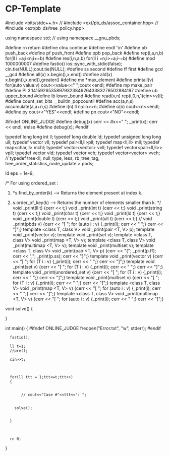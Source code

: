 # CP-Template
#include   <bits/stdc++.h>
// #include <ext/pb_ds/assoc_container.hpp>
// #include <ext/pb_ds/tree_policy.hpp>


using namespace std;
// using namespace __gnu_pbds;

#define  rn            return
#define  ctnu            continue
#define  endl            '\n'
#define  pb              push_back
#define  pf              push_front
#define  ppb             pop_back
#define  rep(i,a,n,b)      for(ll i =a;i<n;i+=b)
#define  res(i,n,a,b)      for(ll i =n;i>=a;i-=b)
#define  mod             1000000007
#define  fastio()        ios::sync_with_stdio(false); cin.tie(NULL);cout.tie(NULL);
#define  ss              second
#define  ff              first
#define  gcd             __gcd
#define  all(x)          x.begin(),x.end()
#define  ald(x)          x.begin(),x.end(),greater<int>()
#define  mx             *max_element
#define  printall(v)     for(auto value:v) cout<<value<<" ";cout<<endl;
#define  mp              make_pair
#define  PI              3.141592653589793238462643383279502884197
#define  ub              upper_bound
#define  lb              lower_bound
#define  read(v,n)       rep(i,0,n,1)cin>>v[i];
#define  count_set_bits  __builtin_popcountll
#define  acc(a,n,s)       accumulate(a,a+n,s)
#define  i(n)           ll n;cin>>n;
#define  o(n)            cout<<n<<endl;
#define  py              cout<<"YES"<<endl;
#define  pn               cout<<"NO"<<endl;



#ifndef ONLINE_JUDGE
#define debug(x) cerr << #x<<" "; _print(x); cerr << endl;
#else
#define debug(x);
#endif


typedef long long int ll;
typedef long double ld;
typedef unsigned long long ull;
typedef vector<ll> vll;
typedef pair<ll,ll>pll;
typedef map<ll,ll> mll;
typedef map<char,ll> mchl;
typedef vector<vector<ll>> vvll;
typedef vector<pair<ll,ll>> vpll;
typedef vector<ld> vld;
typedef vector<char> vch;
typedef vector<vector<char>> vvch;
// typedef tree<ll, null_type, less<ll>, rb_tree_tag, tree_order_statistics_node_update > pbds;

ld eps = 1e-9;

/*
For using ordered_set : 

1. *s.find_by_order(k) --> Returns the element present at index k.

2.  s.order_of_key(k) -->  Returns the number of elements smaller than k.
*/
void _print(ll t) {cerr << t;}
void _print(int t) {cerr << t;}
void _print(string t) {cerr << t;}
void _print(char t) {cerr << t;}
void _print(ld t) {cerr << t;}
void _print(double t) {cerr << t;}
void _print(ull t) {cerr << t;}
// void _print(pbds v) {cerr << "[ "; for (auto i : v) {_print(i); cerr << " ";} cerr << "]";}
template <class T, class V> void _print(pair <T, V> p);
template <class T> void _print(vector <T> v);
template <class T> void _print(set <T> v);
template <class T, class V> void _print(map <T, V> v);
template <class T, class V> void _print(multimap <T, V> v);
template <class T> void _print(multiset <T> v);
template <class T, class V> void _print(pair <T, V> p) {cerr << "{"; _print(p.ff); cerr << ","; _print(p.ss); cerr << "}";}
template <class T> void _print(vector <T> v) {cerr << "[ "; for (T i : v) {_print(i); cerr << " ";} cerr << "]";}
template <class T> void _print(set <T> v) {cerr << "[ "; for (T i : v) {_print(i); cerr << " ";} cerr << "]";}
template <class T> void _print(unordered_set <T> v) {cerr << "[ "; for (T i : v) {_print(i); cerr << " ";} cerr << "]";}
template <class T> void _print(multiset <T> v) {cerr << "[ "; for (T i : v) {_print(i); cerr << " ";} cerr << "]";}
template <class T, class V> void _print(map <T, V> v) {cerr << "[ "; for (auto i : v) {_print(i); cerr << " ";} cerr << "]";}
template <class T, class V> void _print(multimap <T, V> v) {cerr << "[ "; for (auto i : v) {_print(i); cerr << " ";} cerr << "]";}


















void solve()
{
 
}










int main()
{
      #ifndef ONLINE_JUDGE
      freopen("Error.txt", "w", stderr);
      #endif
      
      fastio();
  
      ll t=1;
      //pre();

      cin>>t;
  
  
  
      for(ll ttt = 1;ttt<=t;ttt++)
      {
        
    
           // cout<<"Case #"<<ttt<<": ";
    
    
        solve();
    
    
      }    
  
  
  
      rn 0;
}
